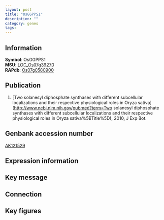 ```yaml
---
layout: post
title: "OsGGPPS1"
description: ""
category: genes
tags: 
---
```


## Information
__Symbol__: OsGGPPS1  
__MSU__: [LOC_Os07g39270](http://rice.plantbiology.msu.edu/cgi-bin/ORF_infopage.cgi?orf=LOC_Os07g39270)  
__RAPdb__: [Os07g0580900](http://rapdb.dna.affrc.go.jp/viewer/gbrowse_details/irgsp1?name=Os07g0580900)  

## Publication
1. [Two solanesyl diphosphate synthases with different subcellular localizations and their respective physiological roles in Oryza sativa](http://www.ncbi.nlm.nih.gov/pubmed?term=Two solanesyl diphosphate synthases with different subcellular localizations and their respective physiological roles in Oryza sativa%5BTitle%5D), 2010, J Exp Bot.

## Genbank accession number
[AK121529](http://www.ncbi.nlm.nih.gov/nuccore/AK121529)  

## Expression information

## Key message

## Connection

## Key figures



